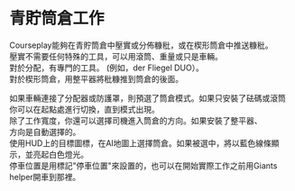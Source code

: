 # 青貯筒倉工作  
Courseplay能夠在青貯筒倉中壓實或分佈糠秕，或在楔形筒倉中推送糠秕。  
壓實不需要任何特殊的工具，可以用滾筒、重量或只是車輛。  
對於分配，有專門的工具。 (例如，der Fliegel DUO）。  
對於楔形筒倉，用整平器將秕糠推到筒倉的後面。  


  
如果車輛連接了分配器或防護罩，則預選了筒倉模式。如果只安裝了砝碼或滾筒  
你可以在起點處進行切換，直到模式出現。  
除了工作寬度，你還可以選擇司機進入筒倉的方向。如果安裝了整平器、  
方向是自動選擇的。  
使用HUD上的目標圖標，在AI地圖上選擇筒倉。如果被選中，將以藍色線條顯示，並亮起白色燈光。  
停車位置是用標記"停車位置"來設置的，也可以在開始實際工作之前用Giants helper開車到那裡。  


